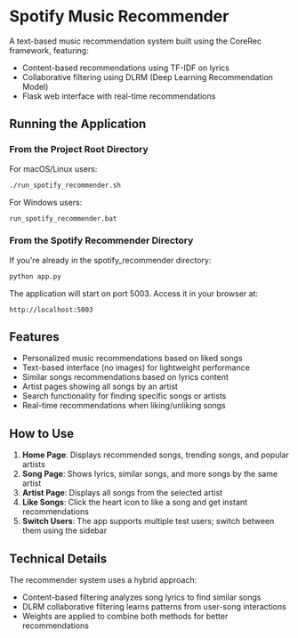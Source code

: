 # Spotify Music Recommender

A text-based music recommendation system built using the CoreRec framework, featuring:

- Content-based recommendations using TF-IDF on lyrics
- Collaborative filtering using DLRM (Deep Learning Recommendation Model)
- Flask web interface with real-time recommendations

## Running the Application

### From the Project Root Directory

For macOS/Linux users:
```bash
./run_spotify_recommender.sh
```

For Windows users:
```
run_spotify_recommender.bat
```

### From the Spotify Recommender Directory

If you're already in the spotify_recommender directory:
```bash
python app.py
```

The application will start on port 5003. Access it in your browser at:
```
http://localhost:5003
```

## Features

- Personalized music recommendations based on liked songs
- Text-based interface (no images) for lightweight performance
- Similar songs recommendations based on lyrics content
- Artist pages showing all songs by an artist
- Search functionality for finding specific songs or artists
- Real-time recommendations when liking/unliking songs

## How to Use

1. **Home Page**: Displays recommended songs, trending songs, and popular artists
2. **Song Page**: Shows lyrics, similar songs, and more songs by the same artist
3. **Artist Page**: Displays all songs from the selected artist
4. **Like Songs**: Click the heart icon to like a song and get instant recommendations
5. **Switch Users**: The app supports multiple test users; switch between them using the sidebar

## Technical Details

The recommender system uses a hybrid approach:
- Content-based filtering analyzes song lyrics to find similar songs
- DLRM collaborative filtering learns patterns from user-song interactions
- Weights are applied to combine both methods for better recommendations 